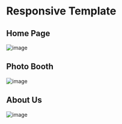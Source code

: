 # Responsive Template
## Home Page
![image](https://github.com/NathyaHaneen/responsive-template/assets/143100357/b58e5828-68be-4aca-a100-30a98a11c776)
## Photo Booth
![image](https://github.com/NathyaHaneen/responsive-template/assets/143100357/5d1d3b9b-8fb3-4b5e-bd2f-565ee2adfd3c)
## About Us
![image](https://github.com/NathyaHaneen/responsive-template/assets/143100357/a37e88c8-41d3-4349-88e6-0222d711c0e9)
